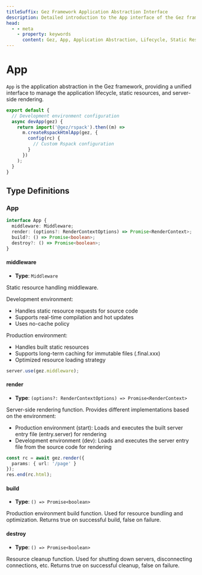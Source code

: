 ```yaml
---
titleSuffix: Gez Framework Application Abstraction Interface
description: Detailed introduction to the App interface of the Gez framework, including application lifecycle management, static resource handling, and server-side rendering functionality, helping developers understand and use core application features.
head:
  - - meta
    - property: keywords
      content: Gez, App, Application Abstraction, Lifecycle, Static Resources, Server-Side Rendering, API
---
```


# App

`App` is the application abstraction in the Gez framework, providing a unified interface to manage the application lifecycle, static resources, and server-side rendering.

```ts title="entry.node.ts"
export default {
  // Development environment configuration
  async devApp(gez) {
    return import('@gez/rspack').then((m) =>
      m.createRspackHtmlApp(gez, {
        config(rc) {
          // Custom Rspack configuration
        }
      })
    );
  }
}
```

## Type Definitions
### App

```ts
interface App {
  middleware: Middleware;
  render: (options?: RenderContextOptions) => Promise<RenderContext>;
  build?: () => Promise<boolean>;
  destroy?: () => Promise<boolean>;
}
```

#### middleware

- **Type**: `Middleware`

Static resource handling middleware.

Development environment:
- Handles static resource requests for source code
- Supports real-time compilation and hot updates
- Uses no-cache policy

Production environment:
- Handles built static resources
- Supports long-term caching for immutable files (.final.xxx)
- Optimized resource loading strategy

```ts
server.use(gez.middleware);
```

#### render

- **Type**: `(options?: RenderContextOptions) => Promise<RenderContext>`

Server-side rendering function. Provides different implementations based on the environment:
- Production environment (start): Loads and executes the built server entry file (entry.server) for rendering
- Development environment (dev): Loads and executes the server entry file from the source code for rendering

```ts
const rc = await gez.render({
  params: { url: '/page' }
});
res.end(rc.html);
```

#### build

- **Type**: `() => Promise<boolean>`

Production environment build function. Used for resource bundling and optimization. Returns true on successful build, false on failure.

#### destroy

- **Type**: `() => Promise<boolean>`

Resource cleanup function. Used for shutting down servers, disconnecting connections, etc. Returns true on successful cleanup, false on failure.